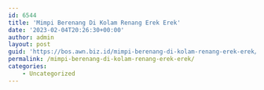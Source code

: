```yaml
---
id: 6544
title: 'Mimpi Berenang Di Kolam Renang Erek Erek'
date: '2023-02-04T20:26:30+00:00'
author: admin
layout: post
guid: 'https://bos.awn.biz.id/mimpi-berenang-di-kolam-renang-erek-erek/'
permalink: /mimpi-berenang-di-kolam-renang-erek-erek/
categories:
    - Uncategorized
---
```


